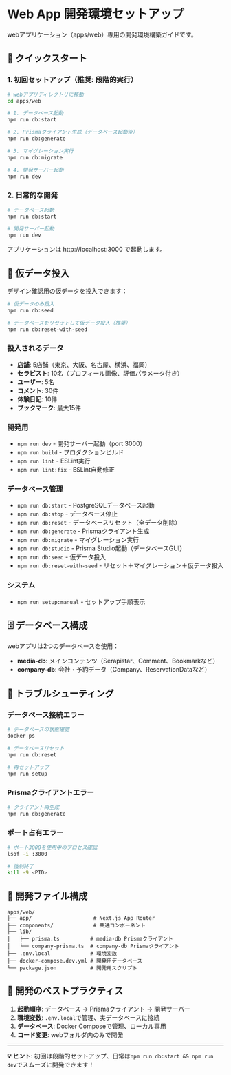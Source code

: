 # Web App 開発環境セットアップ

webアプリケーション（apps/web）専用の開発環境構築ガイドです。

## 🚀 クイックスタート

### 1. 初回セットアップ（推奨: 段階的実行）
```bash
# webアプリディレクトリに移動
cd apps/web

# 1. データベース起動
npm run db:start

# 2. Prismaクライアント生成（データベース起動後）
npm run db:generate

# 3. マイグレーション実行
npm run db:migrate

# 4. 開発サーバー起動
npm run dev
```

### 2. 日常的な開発
```bash
# データベース起動
npm run db:start

# 開発サーバー起動
npm run dev
```

アプリケーションは http://localhost:3000 で起動します。

## 🌱 仮データ投入

デザイン確認用の仮データを投入できます：

```bash
# 仮データのみ投入
npm run db:seed

# データベースをリセットして仮データ投入（推奨）
npm run db:reset-with-seed
```

### 投入されるデータ
- **店舗**: 5店舗（東京、大阪、名古屋、横浜、福岡）
- **セラピスト**: 10名（プロフィール画像、評価パラメータ付き）
- **ユーザー**: 5名
- **コメント**: 30件
- **体験日記**: 10件
- **ブックマーク**: 最大15件

### 開発用
- `npm run dev` - 開発サーバー起動（port 3000）
- `npm run build` - プロダクションビルド
- `npm run lint` - ESLint実行
- `npm run lint:fix` - ESLint自動修正

### データベース管理
- `npm run db:start` - PostgreSQLデータベース起動
- `npm run db:stop` - データベース停止
- `npm run db:reset` - データベースリセット（全データ削除）
- `npm run db:generate` - Prismaクライアント生成
- `npm run db:migrate` - マイグレーション実行
- `npm run db:studio` - Prisma Studio起動（データベースGUI）
- `npm run db:seed` - 仮データ投入
- `npm run db:reset-with-seed` - リセット＋マイグレーション＋仮データ投入

### システム
- `npm run setup:manual` - セットアップ手順表示

## 🗄️ データベース構成

webアプリは2つのデータベースを使用：
- **media-db**: メインコンテンツ（Serapistar、Comment、Bookmarkなど）
- **company-db**: 会社・予約データ（Company、ReservationDataなど）

## 🔧 トラブルシューティング

### データベース接続エラー
```bash
# データベースの状態確認
docker ps

# データベースリセット
npm run db:reset

# 再セットアップ
npm run setup
```

### Prismaクライアントエラー
```bash
# クライアント再生成
npm run db:generate
```

### ポート占有エラー
```bash
# ポート3000を使用中のプロセス確認
lsof -i :3000

# 強制終了
kill -9 <PID>
```

## 📁 開発ファイル構成

```
apps/web/
├── app/                    # Next.js App Router
├── components/             # 共通コンポーネント
├── lib/
│   ├── prisma.ts          # media-db Prismaクライアント
│   └── company-prisma.ts  # company-db Prismaクライアント
├── .env.local             # 環境変数
├── docker-compose.dev.yml # 開発用データベース
└── package.json           # 開発用スクリプト
```

## 🎯 開発のベストプラクティス

1. **起動順序**: データベース → Prismaクライアント → 開発サーバー
2. **環境変数**: `.env.local`で管理、実データベースに接続
3. **データベース**: Docker Composeで管理、ローカル専用
4. **コード変更**: webフォルダ内のみで開発

---

**💡 ヒント**: 初回は段階的セットアップ、日常は`npm run db:start && npm run dev`でスムーズに開発できます！
